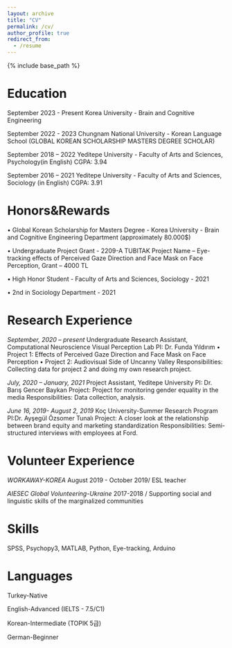 ```yaml
---
layout: archive
title: "CV"
permalink: /cv/
author_profile: true
redirect_from:
  - /resume
---
```


{% include base_path %}

Education
======
September 2023 - Present 
Korea University - Brain and Cognitive Engineering

September 2022 - 2023
Chungnam National University - Korean Language School 
(GLOBAL KOREAN SCHOLARSHIP MASTERS DEGREE SCHOLAR)

September 2018 – 2022 
Yeditepe University - Faculty of Arts and Sciences, Psychology(in English)
CGPA: 3.94

September 2016 – 2021 
Yeditepe University - Faculty of Arts and Sciences, Sociology (in English)
CGPA: 3.91

Honors&Rewards
======

•	Global Korean Scholarship for Masters Degree - Korea University - Brain and Cognitive Engineering Department (approximately 80.000$)

•	Undergraduate Project Grant - 2209-A TUBITAK 
    Project Name – Eye-tracking effects of Perceived Gaze Direction and Face Mask on Face Perception,	Grant – 4000 TL

•	High Honor Student - Faculty of Arts and Sciences, Sociology - 2021

•	2nd in Sociology Department - 2021


Research Experience
======
*September, 2020 – present*
Undergraduate Research Assistant, Computational Neuroscience Visual Perception Lab
PI: Dr. Funda Yıldırım 
•	Project 1: Effects of Perceived Gaze Direction and Face Mask on Face Perception
•	Project 2: Audiovisual Side of Uncanny Valley
Responsibilities: Collecting data for project 2 and doing my own research project. 

*July, 2020 – January, 2021* 
Project Assistant, Yeditepe University 
PI: Dr. Barış Gencer Baykan 
Project: Project for monitoring gender equality in the media
Responsibilities: Data collection, analysis.

*June 16, 2019- August 2, 2019*
Koç University-Summer Research Program 
PI:Dr. Ayşegül Özsomer Tunalı 
Project: A closer look at the relationship between brand equity and marketing standardization
Responsibilities: Semi-structured interviews with employees at Ford.


Volunteer Experience
======
*WORKAWAY-KOREA*
August 2019 - October 2019/ ESL teacher

*AIESEC Global Volunteering-Ukraine*
2017-2018 / Supporting social and linguistic skills of the marginalized communities


Skills
======

SPSS, 
Psychopy3,
MATLAB,
Python, 
Eye-tracking,
Arduino


Languages
======
Turkey-Native

English-Advanced (IELTS - 7.5/C1)

Korean-Intermediate (TOPIK 5급)

German-Beginner

